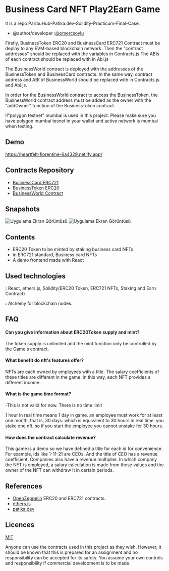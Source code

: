 
# Business Card NFT Play2Earn Game

It is a repo ParibuHub-Patika.dev-Solidity-Practicum-Final-Case.


- @author/developer :[@omercsoylu](https://github.com/omercsoylu)

Firstly, BusinessToken ERC20 and BusinessCard ERC721 Contract must be deploy to any EVM-based blockchain network.
Then the "contract addresses" should be replaced with the variables in Contracts.js
The ABIs of each contract should be replaced with ​​in Abi.js

The BusinessWorld contract is deployed with the addresses of the BusinessToken and BusinessCard contracts.
In the same way, contract address and ABI of BusinessWorld should be replaced with in Contracts.js and Abi.js.

In order for the BusinessWorld contract to access the BusinessToken, 
the BusinessWorld contract address must be added as the owner with the "addOwner" function of the BusinessToken contract.

!!"polygon testnet" mumbai is used in this project.
Please make sure you have polygon mumbai tesnet in your wallet and active network is mumbai when testing.


## Demo

https://heartfelt-florentine-6a4329.netlify.app/




## Contracts Repository

- [BusinessCard ERC721](https://github.com/omercsoylu/ParibuHub-PatikaDev-FinalCase/blob/main/Contracts/BusinessCard.sol)
- [BusinessToken ERC20](https://github.com/omercsoylu/ParibuHub-PatikaDev-FinalCase/blob/main/Contracts/BusinessToken.sol)
- [BusinessWorld Contract](https://github.com/omercsoylu/ParibuHub-PatikaDev-FinalCase/blob/main/Contracts/BusinessWorld.sol)

  
## Snapshots

![Uygulama Ekran Görüntüsü](https://cdn.discordapp.com/attachments/1023613609105952812/1062768255229509804/image.png)
![Uygulama Ekran Görüntüsü](https://cdn.discordapp.com/attachments/1023613609105952812/1062770282332422164/image.png)

  
## Contents

- ERC20 Token to be minted by staking business card NFTs
- in ERC721 standard, Business card NFTs 
- A demo frontend made with React

  
## Used technologies

**:** React, ethers.js, Solidity(ERC20 Token, ERC721 NFTs, Staking and Earn Contract)

**:** Alchemy for blockchain nodes.
## FAQ

#### Can you give information about ERC20Token supply and mint?

The token supply is unlimited and the mint function only be controlled by the Game's contract.

#### What benefit do nft's features offer?

NFTs are each owned by employees with a title. The salary coefficients of these titles are different in the game. in this way, each NFT provides a different income.

#### What is the game time format?

-This is not valid for now. There is no time limit

 1 hour in real time means 1 day in game. an employee must work for at least one month, that is, 30 days. which is equivalent to 30 hours in real time. you stake one nft, so if you start the employee you cannot unstake for 30 hours.
  
#### How does the contract calculate revenue?

This game is a demo so we have defined a title for each id for convenience. For example, ids like 1-11-21 are CEOs. And the title of CEO has a revenue coefficient. Companies also have a revenue multiplier. In which company the NFT is employed, a salary calculation is made from these values ​​and the owner of the NFT can withdraw it in certain periods.
## References

- [OpenZeppelin](https://github.com/OpenZeppelin/openzeppelin-contracts) ERC20 and ERC721 contracts.
- [ethers.js](https://docs.ethers.org/v5/)
- [patika.dev](patika.dev)

  
## Licences

[MIT](https://choosealicense.com/licenses/mit/)

  Anyone can use the contracts used in this project as they wish. However, it should be known that this is prepared for an assignment and no responsibility can be accepted for its safety. You assume your own controls and responsibility if commercial development is to be made.